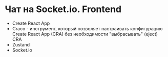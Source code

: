 # Чат на Socket.io. Frontend

- Create React App
- Craco - инструмент, который позволяет настраивать конфигурацию Create React App (CRA) без необходимости "выбрасывать" (eject) CRA
- Zustand
- Socket.io